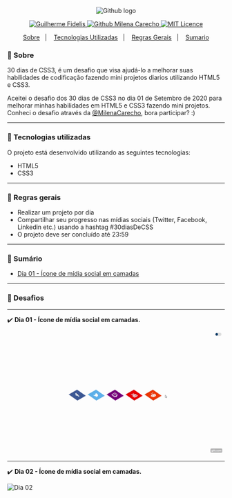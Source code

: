 
<p align="center">	
      <img alt="Github logo" src="https://github.com/GuiFidelis/imgs/blob/master/github_logo.png" height="100"/>
  </a>  
</p>

<p align="center">	
   <a href="https://www.linkedin.com/in/guifidelis/">
      <img alt="Guilherme Fidelis" src="https://img.shields.io/badge/-Guilherme Fidelis-0077B5?style=flat&logo=Linkedin&logoColor=white" />
  </a>
  
  <a href="https://github.com/MilenaCarecho">
      <img alt="Github Milena Carecho" src="https://img.shields.io/badge/Made%20by-Milena Carecho-6f92ac?style=flat" />
  </a>
  
  <a href="https://github.com/GuiFidelis/30DiasDeCSS/blob/master/LICENSE">
      <img alt="MIT Licence" src="https://img.shields.io/badge/Licence-MIT-6f92ac?style=flat" />
  </a>
  
</p>

<p align="center">
  <a href="#-sobre">Sobre</a>&nbsp;&nbsp;&nbsp;|&nbsp;&nbsp;&nbsp;
  <a href="#-tecnologias-utilizadas">Tecnologias Utilizadas</a>&nbsp;&nbsp;&nbsp;|&nbsp;&nbsp;&nbsp;
  <a href="#-regras-gerais">Regras Gerais</a>&nbsp;&nbsp;&nbsp;|&nbsp;&nbsp;&nbsp;
  <a href="#-sumário">Sumario</a>
</p>

### 📖 Sobre 

30 dias de CSS3, é um desafio que visa ajudá-lo a melhorar suas habilidades de codificação fazendo mini projetos diarios utilizando HTML5 e CSS3.

Aceitei o desafio dos 30 dias de CSS3 no dia 01 de Setembro de 2020 para melhorar minhas habilidades em HTML5 e CSS3 fazendo mini projetos. Conheci o desafio através da [@MilenaCarecho](https://github.com/MilenaCarecho/30diasDeCSS/issues/1), bora participar? :)

--- 

### 🚀 Tecnologias utilizadas

O projeto está desenvolvido utilizando as seguintes tecnologias:

- HTML5
- CSS3

--- 

### 📖 Regras gerais

* Realizar um projeto por dia
* Compartilhar seu progresso nas mídias sociais (Twitter, Facebook, Linkedin etc.) usando a hashtag #30diasDeCSS
* O projeto deve ser concluído até 23:59

--- 

### 📖 Sumário

* [Dia 01 - Ícone de mídia social em camadas](#id01)

--- 

### 📌 Desafios

--- 

✔️ <b>Dia 01 - Ícone de mídia social em camadas. <a name="id01"></a></b>
<p align="left"><img src="https://github.com/GuiFidelis/30DiasDeCSS/blob/master/Desafios/dia%2001/img/resultado.gif" alt="Dia 01 - Ícone de mídia social em camadas."  width="500"></p>

--- 

✔️ <b>Dia 02 - Ícone de mídia social em camadas. <a name="id01"></a></b>
<p align="left"><img src="link" alt="Dia 02"  width="500"></p>

